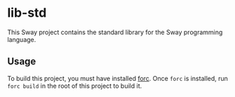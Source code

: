# lib-std
This Sway project contains the standard library for the Sway programming language.

## Usage
To build this project, you must have installed [forc](https://crates.io/crates/forc). Once `forc` is installed, run `forc build` in the root of this project to build it.
